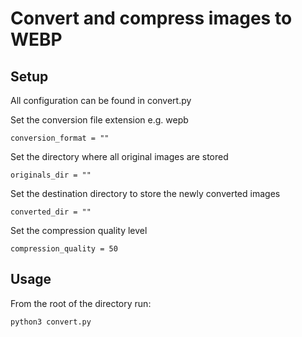 # Convert and compress images to WEBP


## Setup
All configuration can be found in convert.py

Set the conversion file extension e.g. wepb
```
conversion_format = ""
```

Set the directory where all original images are stored
```
originals_dir = ""
```

Set the destination directory to store the newly converted images
```
converted_dir = ""
```

Set the compression quality level
```
compression_quality = 50
```

## Usage
From the root of the directory run:
```
python3 convert.py
```
